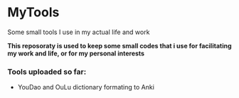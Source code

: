 # MyTools
Some small tools I use in my actual life and work
  
__This reposoraty is used to keep some small codes that i use for facilitating my work and life, or for my personal interests__  
  
 ### Tools uploaded so far:
 * YouDao and OuLu dictionary formating to Anki
